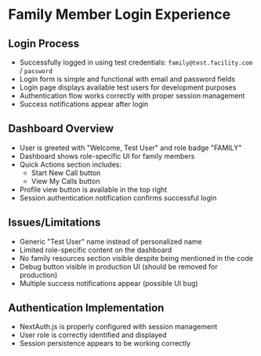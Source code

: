 # Family Member Login Experience

## Login Process
- Successfully logged in using test credentials: `family@test.facility.com` / `password`
- Login form is simple and functional with email and password fields
- Login page displays available test users for development purposes
- Authentication flow works correctly with proper session management
- Success notifications appear after login

## Dashboard Overview
- User is greeted with "Welcome, Test User" and role badge "FAMILY"
- Dashboard shows role-specific UI for family members
- Quick Actions section includes:
  - Start New Call button
  - View My Calls button
- Profile view button is available in the top right
- Session authentication notification confirms successful login

## Issues/Limitations
- Generic "Test User" name instead of personalized name
- Limited role-specific content on the dashboard
- No family resources section visible despite being mentioned in the code
- Debug button visible in production UI (should be removed for production)
- Multiple success notifications appear (possible UI bug)

## Authentication Implementation
- NextAuth.js is properly configured with session management
- User role is correctly identified and displayed
- Session persistence appears to be working correctly
